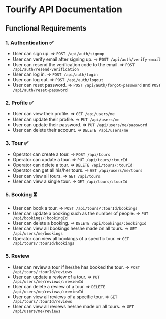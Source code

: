 # Tourify API Documentation

## Functional Requirements

### 1. Authentication ✅

- User can sign up. => `POST /api/auth/signup`
- User can verify email after signing up. => `POST /api/auth/verify-email`
- User can resend the verification code to the email. => `POST /api/auth/resend-verification`
- User can log in. => `POST /api/auth/login`
- User can log out. => `POST /api/auth/logout`
- User can reset password. => `POST /api/auth/forgot-password` and `POST /api/auth/reset-password`

### 2. Profile ✅

- User can view their profile. => `GET /api/users/me`
- User can update their profile. => `PUT /api/users/me`
- User can update their password. => `PUT /api/users/me/password`
- User can delete their account. => `DELETE /api/users/me`

### 3. Tour ✅

- Operator can create a tour. => `POST /api/tours`
- Operator can update a tour. => `PUT /api/tours/:tourId`
- Operator can delete a tour. => `DELETE /api/tours/:tourId`
- Operator can get all his/her tours. => `GET /api/users/me/tours`
- User can view all tours. => `GET /api/tours`
- User can view a single tour. => `GET /api/tours/:tourId`

### 5. Booking ⏳

- User can book a tour. => `POST /api/tours/:tourId/bookings`
- User can update a booking such as the number of people. => `PUT /api/bookings/:bookingId`
- User can delete a booking. => `DELETE /api/bookings/:bookingId`
- User can view all bookings he/she made on all tours. => `GET /api/users/me/bookings`
- Operator can view all bookings of a specific tour. => `GET /api/tours/:tourId/bookings`

### 5. Review

- User can review a tour if he/she has booked the tour. => `POST /api/tours/:tourId/reviews`
- User can update a review of a tour. => `PUT /api/users/me/reviews/:reviewId`
- User can delete a review of a tour. => `DELETE /api/users/me/reviews/:reviewId`
- User can view all reviews of a specific tour. => `GET /api/tours/:tourId/reviews`
- User can view all reviews he/she made on all tours. => `GET /api/users/me/reviews`
